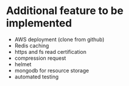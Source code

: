 # Additional feature to be implemented
* AWS deployment (clone from github)
* Redis caching
* https and fs read certification
* compression request
* helmet
* mongodb for resource storage
* automated testing
